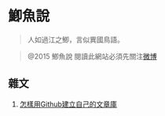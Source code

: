 鯽魚說
==========
> 人如過江之鯽，言似異國鳥語。

> @2015 鯽魚說 閱讀此網站必須先關注[微博](http://www.weibo.com/adlerc)

雜文
----------
1. [怎樣用Github建立自己的文章庫](articles/怎樣用Github建立自己的文章庫.md)
